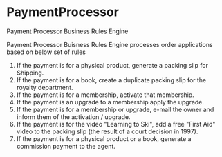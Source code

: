 # PaymentProcessor
Payment Processor Business Rules Engine

Payment Processor Buisness Rules Engine processes order applications based on below set of rules

1. If the payment is for a physical product, generate a packing slip for Shipping.
2. If the payment is for a book, create a duplicate packing slip for the royalty department. 
3. If the payment is for a membership, activate that membership. 
4. If the payment is an upgrade to a membership apply the upgrade.
5. If the payment is for a membership or upgrade, e-mail the owner and inform them of the activation / upgrade. 
6. If the payment is for the video "Learning to Ski", add a free "First Aid" video to the packing slip (the result of a court decision in 1997). 
7. If the payment is for a physical product or a book, generate a commission payment to the agent. 
